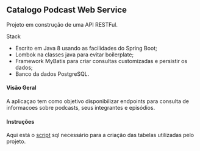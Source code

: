 ## Catalogo Podcast Web Service

Projeto em construção de uma API RESTFul.

Stack
  - Escrito em Java 8 usando as facilidades do Spring Boot;
  - Lombok na classes java para evitar boilerplate;
  - Framework MyBatis para criar consultas customizadas e persistir os dados;
  - Banco da dados PostgreSQL.

#### Visão Geral

A aplicaçao tem como objetivo disponibilizar endpoints para consulta de informacoes sobre podcasts, seus integrantes e episódios.

#### Instruções

Aqui está o [script](https://github.com/edivaldorsj/catalogo-podcasts-ws/blob/master/script_create_tables.sql) sql necessário para a criação das tabelas utilizadas pelo projeto.


